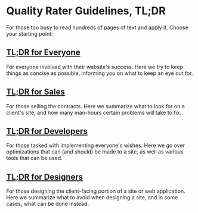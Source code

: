 # Quality Rater Guidelines, TL;DR

For those too busy to read hundreds of pages of text and apply it. Choose your starting point:

## [TL;DR for Everyone](/tldr/for-everyone.html)

For everyone involved with their website's success. Here we try to keep things as concise as possible, informing you on what to keep an eye out for.

## [TL;DR for Sales](/tldr/for-sales.html)

For those selling the contracts. Here we summarize what to look for on a client's site, and how many man-hours certain problems will take to fix.

## [TL;DR for Developers](/tldr/for-developers.html)

For those tasked with implementing everyone's wishes. Here we go over optimizations that can (and should) be made to a site, as well as various tools that can be used.

## [TL;DR for Designers](/tldr/for-designers.html)

For those designing the client-facing portion of a site or web application. Here we summarize what to avoid when designing a site, and in some cases, what can be done instead.
